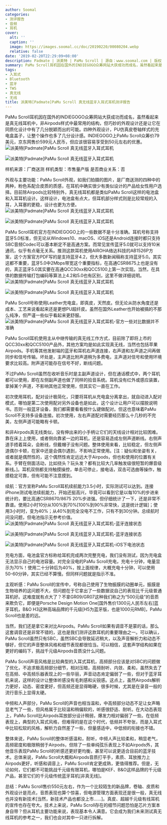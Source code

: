 ```yaml
---
author: Soomal
categories:
- 测评报告
- 音频
- 耳机
cover:
  alt: ''
  caption: ''
  image: https://images.soomal.cc/doc/20190220/00080204.webp
  relative: false
date: '2019-02-20T22:29:09+08:00'
description: Padmate | 派美特 | PaMu Scroll | 源自：www.soomal.com | 版权：原创 |  平均/总评分：09.33/56
summary: PaMu Scroll耳机因在国外的INDIEGOGO众筹网站大获成功而成名，虽然看起来是真无线耳机中，非Airpods样式中最常用的结构，但巧妙的外观设计还是让它在同质化设计中有了几分脱颖而出的可能……
tags:
- 入耳式
- Bluetooth
- 蓝牙
- TWS
- 真无线
- 无线
title: 派美特[Padmate]PaMu Scroll 真无线蓝牙入耳式耳机测评报告
---
```


PaMu Scroll耳机因在国外的INDIEGOGO众筹网站大获成功而成名，虽然看起来是真无线耳机中，非Airpods样式中最常用的结构，但巧妙的外观设计还是让它在同质化设计中有了几分脱颖而出的可能。四种外观设计，PU仿真皮卷轴样式的充电盒盖子，让整个操作也多了几分设计感。INDIEGOGO上PaMu Scroll众筹价79美元，京东网售价599元人民币，但应该很容易享受到50元左右的优惠。
![派美特[Padmate]PaMu Scroll 真无线蓝牙入耳式耳机](https://images.soomal.cc/doc/20190213/00079981.webp)




![派美特[Padmate]PaMu Scroll 真无线蓝牙入耳式耳机](https://images.soomal.cc/doc/20190213/00079991.webp)





样机来源：厂商送测
样机类型：市售量产版
是否商业关系：否

外观与主要功能：PaMu Scroll外观，如我们拍摄的图片，是厂商送测的四种中的两种，粉色系配合皮质的质感，在耳机中确实很少有类似设计的产品给女性用户选择。目前除Airpods比较特别外，真无线耳机都是类似PaMu Scroll这样的电池盒和入耳耳机设计。这样设计，电池盒有点大，但耳机部分样式则是比较常规的入耳，入耳塞的更稳，设计也更为方便。
![派美特[Padmate]PaMu Scroll 真无线蓝牙入耳式耳机](https://images.soomal.cc/doc/20190213/00079986_01.webp)




![派美特[Padmate]PaMu Scroll 真无线蓝牙入耳式耳机](https://images.soomal.cc/doc/20190213/00079983_01.webp)




PaMu Scroll耳机官方在INDIEGOGO上的一些数据不是十分准确。耳机号称支持蓝牙5.0标准，但无论从Windows10、macOS、iOS还是Android连接时都只支持SBC音频Codec可以基本断定不是高通方案。而常见宣传蓝牙5.0就可以支持10米通讯，似乎有点毫无关系。推测这款耳机使用AIROHA络达科技的AB1526P方案，这个方案官方PDF写的是支持蓝牙4.2，但大多数新闻稿称支持蓝牙5.0。其实这都不重要，蓝牙5.0中2Mbps带宽这个重要指标，在高通CSR8675上也是没有的，真正蓝牙5.0其实要在高通QCC30xx和QCC5100上第一次实现。当然，在具体的数据传输打包编码等算法上4.2和5.0也有区别，这里不做详细说明。
![派美特[Padmate]PaMu Scroll 真无线蓝牙入耳式耳机](https://images.soomal.cc/doc/20190213/00079985_01.webp)




![派美特[Padmate]PaMu Scroll 真无线蓝牙入耳式耳机](https://images.soomal.cc/doc/20190213/00079987_01.webp)




PaMu Scroll号称使用Leather充电盒，即真皮，天然皮。但无论从防水角度还是成本、工艺来说看起来还是更想PU超纤皮。虽然在国外Leather也开始被搞的不那么纯净，但严谨一些似乎看起来更舒服。
![派美特[Padmate]PaMu Scroll 真无线蓝牙入耳式耳机-官方一些对比数据并不准确](https://images.soomal.cc/doc/20190220/00080205.webp)




PaMu Scroll耳机使用主从中继传输的真无线工作方式，目前除了即将上市的QCC30xx和QCC5100产品外，其他方案均是如此实现真无线，当然也包括苹果Airpods。手机等其他发射端的蓝牙和耳机右声道连接，右声道和左声道之间再做同步和信号传输。坏处是，主声道比附声道稍为多费电，主声道对信号和使用环境要求比较高。附声道可能存在信号不好，断线问题。

不过PaMu Scroll虽然在收听音乐时是主副声道设计，但在通话模式中，两个耳机都可以使用，即在左侧副声道也做了同样的拾音系统。耳机没有红外或感应装置，拿掉某个声道，不影响其他正常使用，但其实它一直在工作。

初次使用耳机，配对设计极简化，只要将耳机从充电盒分离拿出，就自动进入配对模式，哪怕是第二次使用配对另外设备也是如此，这个设计让用户可以摆脱说明书。否则一般蓝牙设备，我们都需要看看按什么键做配对。但这也意味着PaMu Scroll不支持多设备连接。初次使用，左右声道配对需要经历那么十几秒的不完美，左侧声道可能略有卡顿。

和非Airpods真无线类似，没有伸出来的小手柄让它们的天线设计相对比较困难。靠在床上上使用，或者侧向靠紧一边的耳机，还是容易造成左侧声道断线。右侧声道手捂着耳朵，会断线，但戴帽子没有问题。整体使用来看，比较稳定，但左侧声道偶尔卡顿，在家中还是会偶尔遇到，不影响正常使用。[注：疑似和坐姿有关，或者就是偶然性的，这个偶然性肯定远远大于Airpods，但也和使用的位置有关系。手臂在侧面活动，比如挠头？玩头发？都有比较大几率触发级很短暂的爆音级断线。]。耳机双侧都支持触摸操控，单击可停止，接电话，双击可选曲等操作，触摸稳定可靠，但有可能不注意摸到。

续航：官方宣称PaMu Scroll耳机续航能力3.5小时，实际测试可以达到。连接iPhone测试电池续航能力，开始还挺高兴，毕竟可以看到它是以每10%的步进来统计的，要比高通CSR8670/8675 20%步进强。但仔细统计了一下，还是非常不靠谱。使用2小时10分从100%到70%[100%到90%非常快，这是统计逻辑]；使用3小时时，变为40%；从40%到完全没电不工作，只有不到30分钟。总续航时间没问题，但电池指示无参考价值。
![派美特[Padmate]PaMu Scroll 真无线蓝牙入耳式耳机-蓝牙连接状态](https://images.soomal.cc/doc/20190220/00080206_01.webp)




![派美特[Padmate]PaMu Scroll 真无线蓝牙入耳式耳机-蓝牙连接状态](https://images.soomal.cc/doc/20190220/00080207_01.webp)




![派美特[Padmate]PaMu Scroll 真无线蓝牙入耳式耳机-iOS下电池状态](https://images.soomal.cc/doc/20190220/00080208_01.webp)




充电方面，电池盒官方标称给耳机完成两次完整充电，我们没有测试，因为充电盒无法显示自己的电池容量。对完全没电的PaMu Scroll充电，充电十分钟，电量显示为70%！使用二十分钟后为40%，按上面规律，大概充电十分钟，可以使用50-60分钟，其实已经不算慢。但同样问题就是指示不准。

主观听感：PaMu Scroll的宣传中，号称自己使用了生物振膜的动圈单元，振膜是生物培养的这问题不大，但问题在于它拿出了一些数据说自己的表现比千元级普通耳机好。这难度就有点大了？不拿GR09/GR07这种我们称之为“500元级”的音质来欺负它，即便是Porsche Design Motion One[国外售价1300元人民币左右]蓝牙耳机，B&O H3这种高端品牌的千元级[H5为蓝牙版，也是1000元RMB]，PaMu Scroll也是差的远。

当然，我们还是拿它来对比Airpods。PaMu Scroll如果有调音不是蒙的话，那么这套调音还是非常不错的，这也是我们测评这款耳机的重要理由之一。可以确认，PaMu Scroll虽然只有SBC，虽然SBC会导致延迟稍大，以及声音解析力和动态不够好，但它的声音整体风格和细节表现都很恰当。可以相信，这套声学结构如果在更好的编码下，挑战千元级Airpods音质没什么问题。

PaMu Scroll声音风格是比较典型的入耳式耳机，高频部分应该是对SBC的问题做了优化，不追求极高频部分细节，相对压暗，高频耐听、内敛、柔和，虽然失去了在高频、中高频乐器表现上的一些华丽，声音动态肯定偏弱了一些，但对于蓝牙耳机来说，这样的设计让整体听感没有毛刺感和尖锐感。这点上，虽然Airpods解析力更好，动态、密度更好，但高频还是显得略硬，很多时候，尤其是在录音一般的流行音乐上显得太硬。

中频和人声部分，PaMu Scroll的声音也相当温和，中高频部分动态不足让女声略显老气了一些，但风格属于比较温和稍偏软的，听感很舒适、耐听。在大动态表现上，PaMu Scroll比Airpods耳放部分设计稍弱，爆发力相对偏弱了一些。在低频表现上，典型的入耳式风格，但难得的是在这个时代，低频并不夸张，而是入耳式中比较松软的风格，解析力自然差了一些，但量感适中，中低频的衔接也不错。

整体来说，PaMu Scroll的整体听感温和，耐听，中频人声比较柔和，稍显老气，高频密度和极限稍弱于Airpods，但除了一些单纯弦乐表现上不如Airpods外，其他音乐表现PaMu Scroll的听感还更好更均衡，甚至可以说更适合目前的蓝牙技术。总体来说，PaMu Scroll大概和Airpods音质打平手，素质、耳放推力上Airpods更好，听感和调音上，PaMu Scroll肯定更成熟，更值得推荐。但是，无论如何，它们都不可能挑战千元级有限耳机，哪怕是KEF、B&O这样品牌的千元级产品，甚至它们的千元级传统蓝牙耳机[非真无线]。

总结：PaMu Scroll售价550元左右，作为一个比较陌生的新品牌，卷轴、皮质和外观设计是亮点，音质表现也算个惊喜，但电源管理方面表现还是很一般，真无线也并没有新技术[当然，新技术产品也都没上市……]。真皮、超越千元级有线耳机的宣传也存在夸大。技术上来说，PaMu Scroll存在的细节问题恐怕是芯片方案本身自带？但从耳机主要功能来说，表现基本令人满意。它会成为我们未来测试真无线耳机的参考之一，我们也会对其中一只进行拆解。